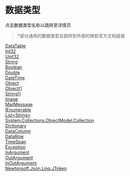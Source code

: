 # 数据类型
点击数据类型名称以跳转至详情页</br>

> *部分通用的数据类型会跳转到外部的微软官方文档链接

[DataTable](https://docs.microsoft.com/zh-cn/dotnet/api/system.data.datatable?view=net-6.0)
</br>
[Int32](https://docs.microsoft.com/zh-cn/dotnet/api/system.int32?view=net-6.0)
</br>
[Uint32](https://docs.microsoft.com/zh-cn/dotnet/api/system.uint32?view=net-6.0)
</br>
[String](https://docs.microsoft.com/zh-cn/dotnet/api/system.string?view=net-6.0)
</br>
[Boolean](https://docs.microsoft.com/zh-cn/dotnet/api/system.boolean?view=net-6.0)
</br>
[Double](https://docs.microsoft.com/zh-cn/dotnet/api/system.double?redirectedfrom=MSDN&view=net-6.0)
</br>
[DateTime](https://docs.microsoft.com/zh-cn/dotnet/api/system.datetime?view=net-6.0)
</br>
[Object](https://docs.microsoft.com/zh-cn/dotnet/api/system.object?view=net-6.0)
</br>
[Object[]](https://docs.microsoft.com/zh-cn/dotnet/api/system.array?view=net-6.0)
</br>
[String[]](https://docs.microsoft.com/zh-cn/dotnet/api/system.array?view=net-6.0)
</br>
[Image](https://docs.microsoft.com/zh-cn/dotnet/api/system.drawing.image?view=dotnet-plat-ext-6.0)
</br>
[MailMessage](https://docs.microsoft.com/zh-cn/dotnet/api/system.net.mail.mailmessage?view=net-6.0)
</br>
[IEnumerable](https://docs.microsoft.com/zh-cn/dotnet/api/system.collections.ienumerable?redirectedfrom=MSDN&view=net-6.0)
</br>
[List<String<String>>](https://docs.microsoft.com/zh-cn/previous-versions/gg433715(v=vs.140) )
</br>
[System.Collections.ObjectModel.Collection](https://docs.microsoft.com/zh-cn/dotnet/api/system.collections.objectmodel.collection-1.-ctor?redirectedfrom=MSDN&view=net-6.0#System_Collections_ObjectModel_Collection_1__ctor_System_Collections_Generic_IList__0__)
</br>
[Dictionary](https://docs.microsoft.com/zh-cn/exchange/client-developer/web-service-reference/dictionary?redirectedfrom=MSDN)
</br>
[DataColumn](https://docs.microsoft.com/zh-cn/dotnet/api/system.data.datacolumn?redirectedfrom=MSDN&view=net-6.0)
</br>
[DataRow](https://docs.microsoft.com/zh-cn/dotnet/api/system.data.datarow?redirectedfrom=MSDN&view=net-6.0)
</br>
[TimeSpan](https://docs.microsoft.com/zh-cn/dotnet/api/system.timespan?redirectedfrom=MSDN&view=net-6.0)
</br>
[Exception](https://docs.microsoft.com/zh-cn/dotnet/api/system.exception?redirectedfrom=MSDN&view=net-6.0)
</br>
[InArgument](https://docs.microsoft.com/zh-cn/dotnet/api/system.activities.inargument-1.-ctor?view=netframework-4.8)
</br>
[OutArgument](https://docs.microsoft.com/zh-cn/dotnet/api/system.activities.outargument?view=netframework-4.8)
</br>
[InOutArgument](https://docs.microsoft.com/zh-cn/dotnet/api/system.activities.inoutargument?redirectedfrom=MSDN&view=netframework-4.8)
</br>
[Newtonsoft.Json.Linq.JToken](https://www.newtonsoft.com/json/help/html/T_Newtonsoft_Json_Linq_JToken.htm)
